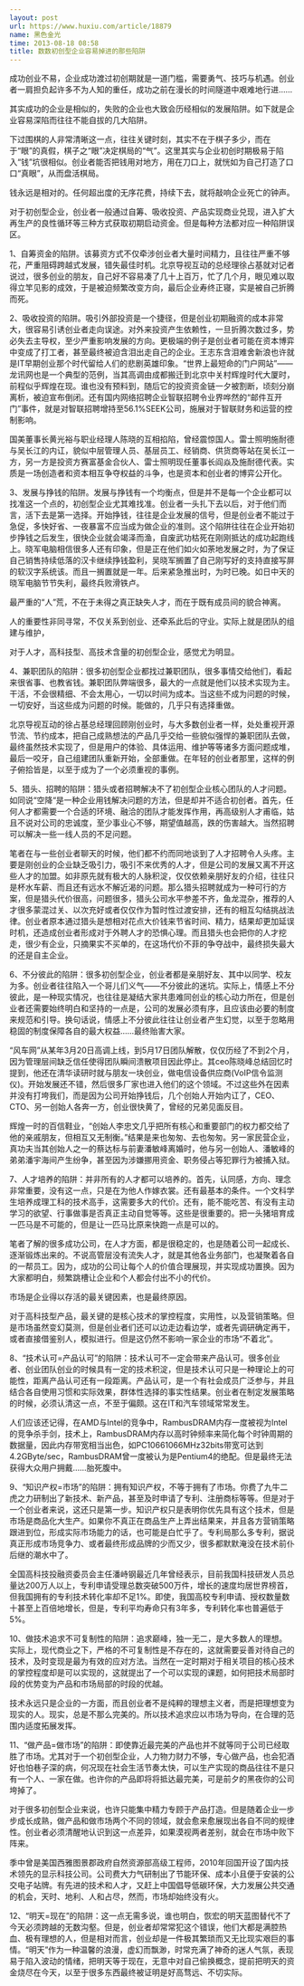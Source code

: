 ```yaml
---
layout: post
url: https://www.huxiu.com/article/18879
name: 黑色金光
time: 2013-08-18 08:58
title: 数数初创型企业容易掉进的那些陷阱
---
```

成功创业不易，企业成功渡过初创期就是一道门槛，需要勇气、技巧与机遇。创业者一肩担负起许多不为人知的重任，成功之前在漫长的时间隧道中艰难地行进……

其实成功的企业是相似的，失败的企业也大致会历经相似的发展陷阱。如下就是企业容易深陷而往往不能自拔的几大陷阱。

下过围棋的人非常清晰这一点，往往关键时刻，其实不在于棋子多少，而在于“眼”的真假，棋子之“眼”决定棋局的“气”。这里其实与企业初创时期极易于陷入“钱”坑很相似。创业者能否把钱用对地方，用在刀口上，就恍如为自己打造了口口“真眼”，从而盘活棋局。

钱永远是相对的。任何超出度的无序花费，持续下去，就将敲响企业死亡的钟声。

对于初创型企业，创业者一般通过自筹、吸收投资、产品实现商业兑现，进入扩大再生产的良性循环等三种方式获取初期启动资金。但是每种方法都对应一种陷阱误区。

1、自筹资金的陷阱。该募资方式不仅牵涉创业者大量时间精力，且往往严重不够花，严重阻碍跨越式发展，错失最佳时机。北京导视互动的总经理徐占基就对记者说过，很多创业的朋友，自己好不容易凑了几十上百万，忙了几个月，眼见难以取得立竿见影的成效，于是被迫频繁改变方向，最后企业寿终正寝，实是被自己折腾而死。

2、吸收投资的陷阱。吸引外部投资是一个捷径，但是创业初期融资的成本非常大，很容易引诱创业者走向误途。对外来投资产生依赖性，一旦折腾次数过多，势必失去主导权，至少严重影响发展的方向。更极端的例子是创业者可能在资本博弈中变成了打工者，甚至最终被迫含泪出走自己的企业。王志东含泪难舍新浪也许就是IT早期创业那个时代留给人们的悲剧英雄印象。“世界上最短命的门户网站”——龙讯网也是一个典型的范例，当其高调由成都搬迁到北京中关村辉煌时代大厦时，前程似乎辉煌在现。谁也没有预料到，随后它的投资资金链一夕被割断，顷刻分崩离析，被迫宣布倒闭。还有国内网络招聘企业智联招聘令业界哗然的“邮件互开门”事件，就是对智联招聘增持至56.1%SEEK公司，施展对于智联财务和运营的控制影响。

国美董事长黄光裕与职业经理人陈晓的互相掐陷，曾经震惊国人。雷士照明施耐德与吴长江的内讧，貌似中层管理人员、基层员工、经销商、供货商等站在吴长江一方，另一方是投资方赛富基金合伙人、雷士照明现任董事长阎焱及施耐德代表。实质是一场创造者和资本相互争夺权益的斗争，也是资本和创业者的博弈公开化。

3、发展与挣钱的陷阱。发展与挣钱有一个均衡点，但是并不是每一个企业都可以找准这一个点的，初创型企业尤其难找准。创业者一头扎下去以后，对于他们而言，活下去是第一选择。开始挣钱，往往是企业发展的信号，但是创业者不能过于急促，多快好省、一夜暴富不应当成为做企业的准则。这个陷阱往往在企业开始初步挣钱之后发生，很快企业就会竭泽而渔，自废武功枯死在刚刚抵达的成功起跑线上。晓军电脑相信很多人还有印象，但是正在他们如火如荼地发展之时，为了保证自己销售持续低落的汉卡继续挣钱盈利，吴晓军搁置了自己刚写好的支持直接写屏的软汉字系统该。而且一搁置就是一年。后来紧急推出时，为时已晚。如日中天的晓军电脑节节失利，最终兵败滑铁卢。

最严重的“人”荒，不在于未得之真正缺失人才，而在于既有成员间的貌合神离。

人的重要性非同寻常，不仅关系到创业、还牵系此后的守业。实际上就是团队的组建与维护，

对于人才，高科技型、高技术含量的初创型企业，感觉尤为明显。

4、兼职团队的陷阱：很多初创型企业都找过兼职团队，很多事情交给他们，看起来很省事、也教省钱。兼职团队弊端很多，最大的一点就是他们以技术实现为主。干活，不会很精细、不会太用心，一切以时间为成本。当这些不成为问题的时候，一切安好，当这些成为问题的时候。能做的，几乎只有选择重做。

北京导视互动的徐占基总经理回顾刚创业时，与大多数创业者一样，处处重视开源节流、节约成本，把自己成熟想法的产品几乎交给一些貌似强悍的兼职团队去做，最终虽然技术实现了，但是用户的体验、具体运用、维护等等诸多方面问题成堆，最后一咬牙，自己组建团队重新开始，全部重做。在年轻的创业者那里，这样的例子俯拾皆是，以至于成为了一个必须重视的事例。

5、猎头、招聘的陷阱：猎头或者招聘解决不了初创型企业核心团队的人才问题。如同说“空降“是一种企业用钱解决问题的方法，但是却并不适合初创者。首先，任何人才都需要一个合适的环境、融洽的团队才能发挥作用，再高级别人才甫临，姑且不说对公司的忠诚度，至少事业心不够，期望值越高，跌的伤害越大。当然招聘可以解决一些一线人员的不足问题。

笔者在与一些创业者聊天的时候，他们都不约而同地谈到了人才招聘令人头疼。主要是刚创业的企业缺乏吸引力，吸引不来优秀的人才，但是公司的发展又离不开这些人才的加盟。如非原先就有极大的人脉积淀，仅仅依赖亲朋好友的介绍，往往只是杯水车薪、而且还有远水不解近渴的问题。那么猎头招聘就成为一种可行的方案，但是猎头代价很高，问题很多，猎头公司水平参差不齐，鱼龙混杂，推荐的人才很多蒙混过关、以次充好或者仅仅作为暂时性过渡安排，还有的相互勾结挑战法律。创业者原本通过猎头是想相对花点大价钱来节省时间、精力，结果却更加延误时机，还造成创业者形成对于外聘人才的恐惧心理。而且猎头也会把你的人才挖走，很少有企业，只摘果实不买单的，在这场代价不菲的争夺战中，最终损失最大的还是自主企业。

6、不分彼此的陷阱：很多初创型企业，创业者都是亲朋好友、其中以同学、校友为多。创业者往往陷入一个哥儿们义气——不分彼此的迷坑。实际上，情感上不分彼此，是一种现实情况，也往往是凝结大家共患难同创业的核心动力所在，但是创业者还需要始终明白和坚持的一点是，公司的发展必须有序，且应该由必要的制度来规范和引导。换句话说，情感上不分彼此往往让创业者产生幻觉，以至于忽略用稳固的制度保障各自的最大权益……最终贻害大家。

“风车网”从某年3月20日高调上线，到5月17日团队解散，仅仅历经了不到2个月，因为管理层间缺乏信任使得团队瞬间溃散项目因此停止。其ceo陈晓峰总结回忆时提到，他还在清华读研时就与朋友一块创业，做电信设备供应商(VoIP信令监测仪)。开始发展还不错，然后很多厂家也进入他们的这个领域。不过这些外在因素并没有打垮我们，而是因为公司开始挣钱后，几个创始人开始内讧了，CEO、CTO、另一创始人各奔一方，创业很快黄了，曾经的兄弟见面反目。

辉煌一时的百信鞋业，“创始人李忠文几乎把所有核心和重要部门的权力都交给了他的亲戚朋友，但相互又无制衡。”结果是来也匆匆、去也匆匆。另一家民营企业，真功夫当其创始人之一的蔡达标与前妻潘敏峰离婚时，他与另一创始人、潘敏峰的弟弟潘宇海间产生纷争，甚至因为涉嫌挪用资金、职务侵占等犯罪行为被捕入狱。

7、人才培养的陷阱：并非所有的人才都可以培养的。首先，认同感，方向、理念非常重要，没有这一点，只是在为他人作嫁衣裳。还有最基本的条件。一个文科学生培养成理工科的技术高手，这需要多大的代价。还有，能不能吃苦、有没有主动学习的欲望、行事做事是否真正主动自觉等等。这些是很重要的。把一头猪培育成一匹马是不可能的，但是让一匹马比原来快跑一点是可以的。

笔者了解的很多成功公司，在人才方面，都是很稳定的，也是随着公司一起成长、逐渐锻炼出来的。不说高管层没有流失人才，就是其他各业务部门，也凝聚着各自的一帮员工。因为，成功的公司让每个人的价值合理展现，并实现成功置换。因为大家都明白，频繁跳槽让企业和个人都会付出不小的代价。

市场是企业得以存活的最关键因素，也是最终原因。

对于高科技型产品，最关键的是核心技术的掌控程度，实用性，以及营销策略。但是市场虽然变幻莫测，但是创业者们还可以边走边看边学，或者先调研确定再干，或者直接借鉴别人，模拟进行。但是这仍然不影响一家企业的市场“不着北”。

8、“技术认可=产品认可”的陷阱：技术认可不一定会带来产品认可。很多创业者、创业团队创业的时候具有一定的技术积淀，但是技术认可只是一种理论上的可能性，距离产品认可还有一段距离。产品认可，是一个有社会成员广泛参与，并且结合各自使用习惯和实际效果，群体性选择的事实性结果。创业者在制定发展策略的时候，必须认清这一点，不至于偏颇。这在IT和汽车领域常常发生。

人们应该还记得，在AMD与Intel的竞争中，RambusDRAM内存一度被视为Intel的竞争杀手剑，技术上，RambusDRAM内存以高时钟频率来简化每个时钟周期的数据量，因此内存带宽相当出色，如PC10661066MHz32bits带宽可达到4.2GByte/sec，RambusDRAM曾一度被认为是Pentium4的绝配。但是最终无法获得大众用户拥戴……胎死腹中。

9、“知识产权=市场”的陷阱：拥有知识产权，不等于拥有了市场。你费了九牛二虎之力研制出了新技术、新产品，甚至及时申请了专利、注册商标等等。但是对于一个创业者来说，这还只是第一步。知识产权只是表明你优先具有这个技术，但是市场是商品化大生产。如果你不真正在商品生产上弄出结果来，并且各方营销策略跟进到位，形成实际市场能力的话，也可能是白忙乎了。专利局那么多专利，据说真正形成市场竞争力、或者最终形成品牌的少而又少，很多都默默淹没在技术前仆后继的潮水中了。

全国高科技投融资委员会主任潘峙钢最近几年曾经表示，目前我国科技研发人员总量达200万人以上，专利申请受理总数突破500万件，增长的速度均居世界榜首，但我国拥有的专利技术转化率却不足1%。即使，我国高校专利申请、授权数量数十甚至上百倍地增长，但是，专利平均寿命只有3年多，专利转化率也普遍低于5%。

10、做技术追求不可复制性的陷阱：追求巅峰，独一无二，是大多数人的理想。实际上，现代商业之下，严格的不可复制性是不存在的，这就需要妥善对待自己的技术，及时变现是最为有效的应对方法。当然在一定时期对于相关项目的核心技术的掌控程度却是可以实现的，这就提出了一个可以实现的课题，如何把技术局部时段的优势变为产品和市场局部的时段的优越。

技术永远只是企业的一方面，而且创业者不是纯粹的理想主义者，而是把理想变为现实的人。现实，总是不那么完美的。所以技术追求应以市场为导向，在合理的范围内适度拓展发挥。

11、“做产品=做市场”的陷阱：即使靠近最完美的产品也并不就等同于公司已经取胜了市场。尤其对于一个初创型企业，人力物力财力不够，专心做产品，也会犯酒好也怕巷子深的病，何况现在社会生活节奏太快，可以生产实现的商品往往不是只有一个人、一家在做。也许你的产品即将将抵达最完美，可是前夕的黑夜你的公司垮掉了。

对于很多初创型企业来说，也许只能集中精力专顾于产品打造。但是随着企业一步步成长成熟，做产品和做市场两个不同的领域，就会愈来愈展现出各自不同的规律性。创业者必须清醒地认识到这一点差异，如果漠视两者差别，就会在市场中败下阵来。

季中曾是美国西雅图景郡政府自然资源部高级工程师，2010年回国开设了国内技术领先的显示科技公司。公司费大力气研制出了节能环保、成本小且便于安装的公交电子站牌。有先进的技术和人才，又赶上中国倡导低碳环保，大力发展公共交通的机会，天时、地利、人和占尽，然而，市场却始终没有火。

12、“明天=现在”的陷阱：这一点无需多说，谁也明白，恢宏的明天蓝图替代不了今天必须跨越的无数沟壑。但是，创业者却常常犯这个错误，他们大都是满腔热血、极有理想的人，但是相对而言，创业却是一件极其繁琐而又无比现实艰巨的事情。“明天”作为一种温馨的浪漫，虚幻而飘渺，时常充满了神奇的迷人气氛，表现易于陷入波动的情绪，把明天等于现在，无意中对自己偷换概念，提前把明天的资金烧尽在今天，以至于很多东西最终被证明是好高骛远、不切实际。

